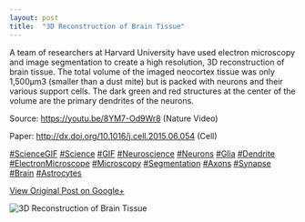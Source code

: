 ```yaml
---
layout: post
title:  "3D Reconstruction of Brain Tissue"
---
```


A team of researchers at Harvard University have used electron microscopy and
image segmentation to create a high resolution, 3D reconstruction of brain
tissue. The total volume of the imaged neocortex tissue was only 1,500μm3
(smaller than a dust mite) but is packed with neurons and their various
support cells. The dark green and red structures at the center of the volume
are the primary dendrites of the neurons.  
  
Source: <https://youtu.be/8YM7-Od9Wr8> (Nature Video)  
  
Paper: <http://dx.doi.org/10.1016/j.cell.2015.06.054> (Cell)  
  
[#ScienceGIF](https://plus.google.com/s/%23ScienceGIF/posts)
[#Science](https://plus.google.com/s/%23Science/posts)
[#GIF](https://plus.google.com/s/%23GIF/posts)
[#Neuroscience](https://plus.google.com/s/%23Neuroscience/posts)
[#Neurons](https://plus.google.com/s/%23Neurons/posts)
[#Glia](https://plus.google.com/s/%23Glia/posts)
[#Dendrite](https://plus.google.com/s/%23Dendrite/posts)
[#ElectronMicroscope](https://plus.google.com/s/%23ElectronMicroscope/posts)
[#Microscopy](https://plus.google.com/s/%23Microscopy/posts)
[#Segmentation](https://plus.google.com/s/%23Segmentation/posts)
[#Axons](https://plus.google.com/s/%23Axons/posts)
[#Synapse](https://plus.google.com/s/%23Synapse/posts)
[#Brain](https://plus.google.com/s/%23Brain/posts)
[#Astrocytes](https://plus.google.com/s/%23Astrocytes/posts)

[View Original Post on Google+](https://plus.google.com/+ColinSullender/posts/959ZriJxEwB)

![3D Reconstruction of Brain Tissue](/assets/img/2015-08-03-3D-Reconstruction-of-Brain-Tissue.gif)
